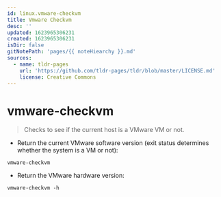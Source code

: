 ```yaml
---
id: linux.vmware-checkvm
title: Vmware Checkvm
desc: ''
updated: 1623965306231
created: 1623965306231
isDir: false
gitNotePath: 'pages/{{ noteHiearchy }}.md'
sources:
  - name: tldr-pages
    url: 'https://github.com/tldr-pages/tldr/blob/master/LICENSE.md'
    license: Creative Commons
---
```

# vmware-checkvm

> Checks to see if the current host is a VMware VM or not.

- Return the current VMware software version (exit status determines whether the system is a VM or not):

`vmware-checkvm`

- Return the VMware hardware version:

`vmware-checkvm -h`

